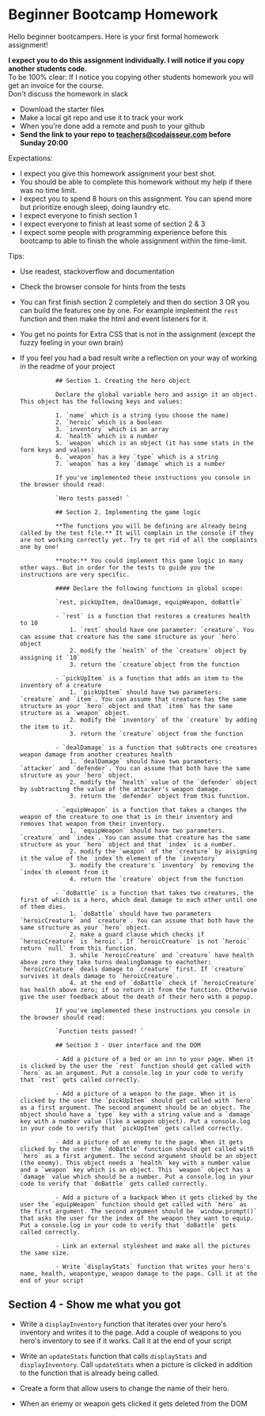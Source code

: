 # Beginner Bootcamp Homework

Hello beginner bootcampers. Here is your first formal homework  assignment!


**I expect you to do this assignment individually. I will notice if you copy another students code.**  
To be 100% clear: If I notice you copying other students homework you will get an invoice for the course.  
Don't discuss the homework in slack

- Download the starter files
- Make a local git repo and use it to track your work
- When you're done add a remote and push to your github
- **Send the link to your repo to teachers@codaisseur.com before Sunday 20:00**

Expectations:
- I expect you give this homework assignment your best shot.
- You should be able to complete this homework without my help if there was no time limit.
- I expect you to spend 8 hours on this assignment. You can spend more but prioritize enough sleep, doing laundry etc.
- I expect everyone to finish section 1
- I expect everyone to finish at least some of section 2 & 3
- I expect some people with programming experience before this bootcamp to able to finish the whole assignment within the time-limit.

Tips:
- Use readest, stackoverflow and documentation
- Check the browser console for hints from the tests
- You can first finish section 2 completely and then do section 3 OR you can build the features one by one. For example implement the `rest` function and then make the html and event listeners for it.
- You get no points for Extra CSS that is not in the assignment (except the fuzzy feeling in your own brain)
- If you feel you had a bad result write a reflection on your way of working in the readme of your project

                ## Section 1. Creating the hero object

                Declare the global variable hero and assign it an object. This object has the following keys and values:

                1. `name` which is a string (you choose the name)
                2. `heroic` which is a boolean
                3. `inventory` which is an array
                4. `health` which is a number
                5. `weapon` which is an object (it has some stats in the form keys and values)
                6. `weapon` has a key `type` which is a string
                7. `weapon` has a key `damage` which is a number

                If you've implemented these instructions you console in the browser should read:

                `Hero tests passed! `

                ## Section 2. Implementing the game logic

                **The functions you will be defining are already being called by the test file.** It will complain in the console if they are not working correctly yet. Try to get rid of all the complaints one by one!

                **note:** You could implement this game logic in many other ways. But in order for the tests to guide you the instructions are very specific.

                #### Declare the following functions in global scope:

                `rest, pickUpItem, dealDamage, equipWeapon, doBattle`

                - `rest` is a function that restores a creatures health to 10
                    1. `rest` should have one parameter: `creature`. You can assume that creature has the same structure as your `hero` object
                    2. modify the `health` of the `creature` object by assigning it `10`
                    3. return the `creature`object from the function

                - `pickUpItem` is a function that adds an item to the inventory of a creature
                    1. `pickUpItem` should have two parameters: `creature` and `item`. You can assume that creature has the same structure as your `hero` object and that `item` has the same structure as a `weapon` object.
                    2. modify the `inventory` of the `creature` by adding the item to it.
                    3. return the `creature` object from the function

                - `dealDamage` is a function that subtracts one creatures weapon damage from another creatures health
                    1. `dealDamage` should have two parameters: `attacker` and `defender`. You can assume that both have the same structure as your `hero` object.
                    2. modify the `health` value of the `defender` object by subtracting the value of the attacker's weapon damage.
                    3. return the `defender` object from this function.

                - `equipWeapon` is a function that takes a changes the weapon of the creature to one that is in their inventory and removes that weapon from their inventory.
                    1. `equipWeapon` should have two parameters. `creature` and `index`. You can assume that creature has the same structure as your `hero` object and that `index` is a number.
                    2. modify the `weapon` of the `creature` by assigning it the value of the `index`th element of the `inventory`
                    3. modify the creature's `inventory` by removing the `index`th element from it
                    4. return the `creature` object from the function

                - `doBattle` is a function that takes two creatures, the first of which is a hero, which deal damage to each other until one of them dies.
                    1. `doBattle` should have two parameters `heroicCreature` and `creature`. You can assume that both have the same structure as your `hero` object.
                    2. make a guard clause which checks if `heroicCreature` is `heroic`. If `heroicCreature` is not `heroic` return `null` from this function.
                    3. while `heroicCreature` and `creature` have health above zero they take turns dealingDamage to eachother: `heroicCreature` deals damage to `creature` first. If `creature` survives it deals damage to `heroicCreature`.
                    4. at the end of `doBattle` check if `heroicCreature` has health above zero; if so return it from the function. Otherwise give the user feedback about the death of their hero with a popup.

                If you've implemented these instructions you console in the browser should read:

                `Function tests passed! `

                ## Section 3 - User interface and the DOM

                - Add a picture of a bed or an inn to your page. When it is clicked by the user the `rest` function should get called with `hero` as an argument. Put a console.log in your code to verify that `rest` gets called correctly.

                - Add a picture of a weapon to the page. When it is clicked by the user the `pickUpItem` should get called with `hero` as a first argument. The second argument should be an object. The object should have a `type` key with a string value and a `damage` key with a number value (like a weapon object). Put a console.log in your code to verify that `pickUpItem` gets called correctly.

                - Add a picture of an enemy to the page. When it gets clicked by the user the `doBattle` function should get called with `hero` as a first argument. The second argument should be an object (the enemy). This object needs a `health` key with a number value and a `weapon` key which is an object. This `weapon` object has a `damage` value which should be a number. Put a console.log in your code to verify that `doBattle` gets called correctly.

                - Add a picture of a backpack When it gets clicked by the user the `equipWeapon` function should get called with `hero` as the first argument. The second argument should be `window.prompt()` that asks the user for the index of the weapon they want to equip. Put a console.log in your code to verify that `doBattle` gets called correctly.

                - Link an external stylesheet and make all the pictures the same size.

                - Write `displayStats` function that writes your hero's name, health, weapontype, weapon damage to the page. Call it at the end of your script

## Section 4 - Show me what you got

- Write a `displayInventory` function that iterates over your hero's inventory and writes it to the page. Add a couple of weapons to you hero's inventory to see if it works. Call it at the end of your script

- Write an `updateStats` function that calls `displayStats` and `displayInventory`. Call `updateStats` when a picture is clicked in addition to the function that is already being called.

- Create a form that allow users to change the name of their hero.

- When an enemy or weapon gets clicked it gets deleted from the DOM
